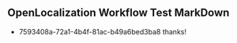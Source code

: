 ## OpenLocalization Workflow Test MarkDown
* 7593408a-72a1-4b4f-81ac-b49a6bed3ba8 
thanks!<!--HONumber=Feb16_HO5-->
